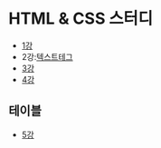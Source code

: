 # HTML & CSS 스터디

* [1강](html01)
* 2강:[텍스트테그](html02)
* [3강](html03)
* [4강](html04)


## 테이블
* [5강](html05)